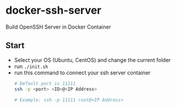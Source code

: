 # docker-ssh-server
 
Build OpenSSH Server in Docker Container

## Start
- Select your OS (Ubuntu, CentOS) and change the current folder
- run `./init.sh`
- run this command to connect your ssh server container
    ```bash
    # Default port is 11111
    ssh -p <port> <ID>@<IP Address>
    
    # Example: ssh -p 11111 root@<IP Address>
    ```